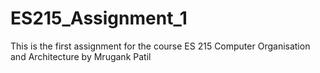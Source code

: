 # ES215_Assignment_1
This is the first assignment for the course ES 215 Computer Organisation and Architecture by Mrugank Patil
